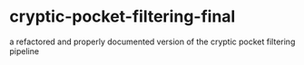 # cryptic-pocket-filtering-final
a refactored and properly documented version of the cryptic pocket filtering pipeline
